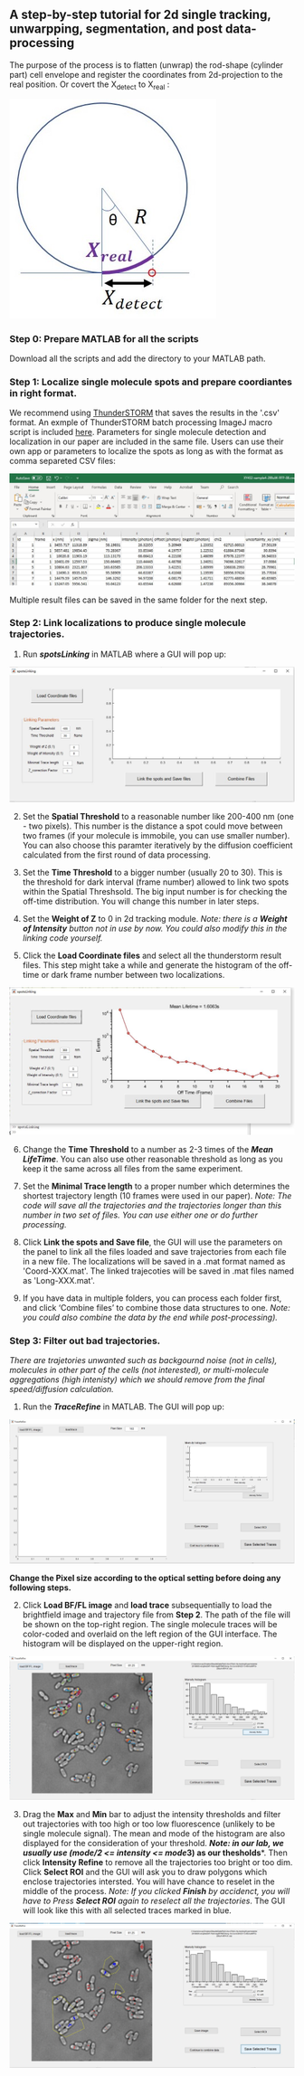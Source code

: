 ## A step-by-step tutorial for 2d single tracking, unwarpping, segmentation, and post data-processing
The purpose of the process is to flatten (unwrap) the rod-shape (cylinder part) cell envelope and register the coordinates from 2d-projection to the real position. Or covert the X<sub>detect</sub> to X<sub>real</sub> :

![figure1](docs/CylinderUnwrapping.jpg)

### Step 0: Prepare MATLAB for all the scripts
Download all the scripts and add the directory to your MATLAB path.

### Step 1: Localize single molecule spots and prepare coordiantes in right format.
We recommend using [ThunderSTORM](https://github.com/zitmen/thunderstorm) that saves the results in the '.csv' format.
An exmple of ThunderSTORM batch processing ImageJ macro script is included [here](/TrackingMainscript/FtsW-RFP-singleMoleculeLoc-Macro.txt).  Parameters for single molecule detection and localization in our paper are included in the same file. Users can use their own app or parameters to localize the spots as long as with the format as comma separeted CSV files:

![figure2](docs/LocalizationFormat.jpg)

Multiple result files can be saved in the same folder for the next step.

### Step 2: Link localizations to produce single molecule trajectories.
1. Run ***spotsLinking*** in MATLAB where a GUI will pop up:

![figure3](/docs/SpotLinkingexample0.JPG)
   
2. Set the **Spatial Threshold** to a reasonable number like 200-400 nm (one - two pixels). This number is the distance a spot could move between two frames (if your molecule is immobile, you can use smaller number). You can also choose this paramter iteratively by the diffusion coefficient calculated from the first round of data processing.

3. Set the **Time Threshold** to a bigger number (usually 20 to 30). This is the threshold for dark interval (frame number) allowed to link two spots within the Spatial Threshsold. The big input number is for checking the off-time distribution. You will change this number in later steps.

4.	Set the **Weight of Z** to 0 in 2d tracking module.
*Note: there is a **Weight of Intensity** button not in use by now. You could also modify this in the linking code yourself.*

5.	Click the **Load Coordinate files** and select all the thunderstorm result files. This step might take a while and generate the histogram of the off-time or dark frame number between two localizations.

![figure4](/docs/SpotLinkingexample1.JPG)

6. Change the **Time Threshold** to a number as 2-3 times of the ***Mean LifeTime***. You can also use other reasonable threshold as long as you keep it the same across all files from the same experiment.

7.	Set the **Minimal Trace length** to a proper number which determines the shortest trajectory length (10 frames were used in our paper). *Note: The code will save all the trajectories and the trajectories longer than this number in two set of files. You can use either one or do further processing.*

8.	Click **Link the spots and Save file**, the GUI will use the parameters on the panel to link all the files loaded and save trajectories from each file in a new file. The localizations will be saved in a .mat format named as 'Coord-XXX.mat'. The linked trajecoties will be saved in .mat files named as 'Long-XXX.mat'.

9.	If you have data in multiple folders, you can process each folder first, and click ‘Combine files’ to combine those data structures to one. *Note: you could also combine the data by the end while post-processing).*

### Step 3: Filter out bad trajectories.
*There are trajetories unwanted such as backgournd noise (not in cells), molecules in other part of the cells (not interested), or multi-molecule aggregations (high intenisty) which we should remove from the final speed/diffusion calculation.*

1. Run the ***TraceRefine*** in MATLAB. The GUI will pop up:

![figure5](docs/TraceRefine1.JPG)

**Change the Pixel size according to the optical setting before doing any following steps.**

2. Click **Load BF/FL image** and **load trace** subsequentially to load the brightfield image and trajectory file from **Step 2**. The path of the file will be shown on the top-right region. The single molecule traces will be color-coded and overlaid on the left region of the GUI interface. The histogram will be displayed on the upper-right region.

![figure6](docs/TraceRefine2.JPG)

3. Drag the **Max** and **Min** bar to adjust the intensity thresholds and filter out trajectories with too high or too low fluorescence (unlikely to be single molecule signal). The mean and mode of the histogram are also displayed for the consideration of your threshold. ***Note: in our lab, we usually use (mode/2 <= intensity <= mode*3) as our thesholds***. Then click **Intensity Refine** to remove all the trajectories too bright or too dim. Click **Select ROI** and the GUI will ask you to draw polygons which enclose trajectories intersted. You will have chance to reselet in the middle of the process. *Note: If you clicked **Finish** by accidenct, you will have to Press **Select ROI** again to reselect all the trajectories*.
The GUI will look like this with all selected traces marked in blue.

![figure7](docs/TraceRefine3.JPG)













